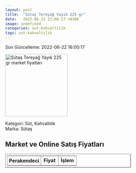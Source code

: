 ```yaml
---
layout: post
title:  "Sütaş Tereyağ Yayık 225 gr"
date:   2022-06-22 13:00:17 +0300
image: undefined
categories: sut-kahvaltilik
tags: sut-kahvaltilik
---
```


Son Güncelleme: 2022-06-22 16:00:17

<img src="undefined" width="200" alt="Sütaş Tereyağ Yayık 225 gr market fiyatları" />

Kategori: Süt, Kahvaltılık
<br />
Marka: Sütaş

<h2>Market ve Online Satış Fiyatları</h2>

<table border="1" style="padding: 5px;width:80%;">
  <tr>
    <td style="padding: 5px;"><strong>Perakendeci</strong></td>
    <td><strong>Fiyat</strong></td>
    <td><strong>İşlem</strong></td>
  </tr>
  
</table>
